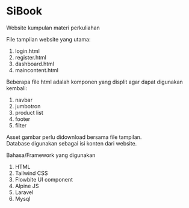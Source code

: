 # SiBook
Website kumpulan materi perkuliahan

File tampilan website yang utama:
1. login.html
2. register.html
3. dashboard.html
4. maincontent.html

Beberapa file html adalah komponen yang displit agar dapat digunakan kembali:
1. navbar
2. jumbotron
3. product list
4. footer
5. filter

Asset gambar perlu didownload bersama file tampilan. <br>
Database digunakan sebagai isi konten dari website.

Bahasa/Framework yang digunakan
1. HTML
2. Tailwind CSS
3. Flowbite UI component
4. Alpine JS
5. Laravel
6. Mysql
